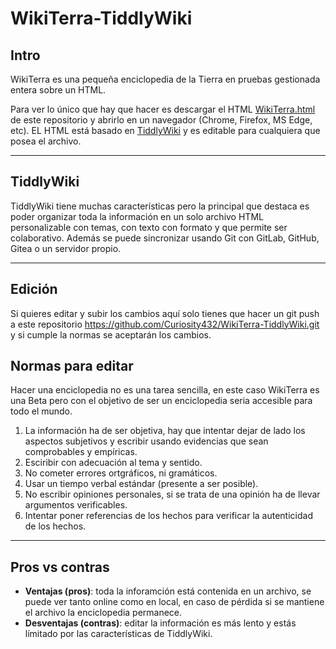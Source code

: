 # WikiTerra-TiddlyWiki

## Intro

WikiTerra es una pequeña enciclopedia de la Tierra en pruebas gestionada entera sobre un HTML.

Para ver lo único que hay que hacer es descargar el HTML [WikiTerra.html](https://raw.githubusercontent.com/Curiosity432/WikiTerra-TiddlyWiki/main/WikiTerra.html) de este repositorio y abrirlo en un navegador (Chrome, Firefox, MS Edge, etc). EL HTML está basado en [TiddlyWiki](https://tiddlywiki.com/) y es editable para cualquiera que posea el archivo.

---

## TiddlyWiki

TiddlyWiki tiene muchas características pero la principal que destaca es poder organizar toda la información en un solo archivo HTML personalizable con temas, con texto con formato y que permite ser colaborativo. Además se puede sincronizar usando Git con GitLab, GitHub, Gitea o un servidor propio.

---

## Edición

Si quieres editar y subir los cambios aquí solo tienes que hacer un git push a este repositorio https://github.com/Curiosity432/WikiTerra-TiddlyWiki.git y si cumple la normas se aceptarán los cambios. 

## Normas para editar

Hacer una enciclopedia no es una tarea sencilla, en este caso WikiTerra es una Beta pero con el objetivo de ser un enciclopedia seria accesible para todo el mundo. 
1. La información ha de ser objetiva, hay que intentar dejar de lado los aspectos subjetivos y escribir usando evidencias que sean comprobables y empíricas.
2. Esciribir con adecuación al tema y sentido.
3. No cometer errores ortgráficos, ni gramáticos.
4. Usar un tiempo verbal estándar (presente a ser posible).
5. No escribir opiniones personales, si se trata de una opinión ha de llevar argumentos verificables.
6. Intentar poner referencias de los hechos para verificar la autenticidad de los hechos.

---

## Pros vs contras

- **Ventajas (pros)**: toda la inforamción está contenida en un archivo, se puede ver tanto online como en local, en caso de pérdida si se mantiene el archivo la enciclopedia permanece.
- **Desventajas (contras)**: editar la información es más lento y estás límitado por las características de TiddlyWiki.

